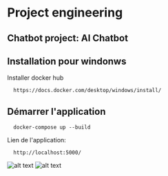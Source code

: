 # Project engineering

## Chatbot project: AI Chatbot

## Installation pour windonws

Installer docker hub
    
      https://docs.docker.com/desktop/windows/install/
  
## Démarrer l'application

      docker-compose up --build

Lien de l'application:

      http://localhost:5000/
      
![alt text](https://prograide.com/pregunta/2181/comment-ajouter-des-images-au-fichier-readmemd-sur-githubhttps://github.com/Ixedos/codechatbot/blob/main/victorbadge.PNG)
![alt text](https://prograide.com/pregunta/2181/comment-ajouter-des-images-au-fichier-readmemd-sur-githubhttps://github.com/Ixedos/codechatbot/blob/main/gauthierbadge.PNG)
